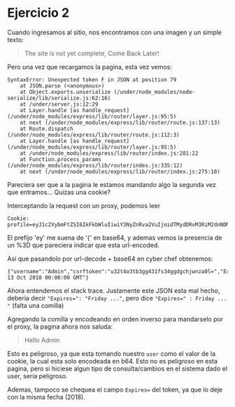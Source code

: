 # Ejercicio 2

Cuando ingresamos al sitio, nos encontramos con una imagen y un simple texto:
> The site is not yet complete, Come Back Later! 

Pero una vez que recargamos la pagina, esta vez vemos:
```
SyntaxError: Unexpected token F in JSON at position 79
    at JSON.parse (<anonymous>)
    at Object.exports.unserialize (/under/node_modules/node-serialize/lib/serialize.js:62:16)
    at /under/server.js:12:29
    at Layer.handle [as handle_request] (/under/node_modules/express/lib/router/layer.js:95:5)
    at next (/under/node_modules/express/lib/router/route.js:137:13)
    at Route.dispatch (/under/node_modules/express/lib/router/route.js:112:3)
    at Layer.handle [as handle_request] (/under/node_modules/express/lib/router/layer.js:95:5)
    at /under/node_modules/express/lib/router/index.js:281:22
    at Function.process_params (/under/node_modules/express/lib/router/index.js:335:12)
    at next (/under/node_modules/express/lib/router/index.js:275:10)
```

Pareciera ser que a la pagina le estamos mandando algo la segunda vez que entramos... Quizas una cookie?

Interceptando la request con un proxy, podemos leer
```
Cookie: profile=eyJ1c2VybmFtZSI6IkFkbWluIiwiY3NyZnRva2VuIjoidTMydDRvM3RiM2dnNDMxZnMzNGdnZGdjaGp3bnphMGw9IiwiRXhwaXJlcz0iOkZyaWRheSwgMTMgT2N0IDIwMTggMDA6MDA6MDAgR01UIn0%3D
```

El prefijo 'ey' me suena de '{' en base64, y ademas vemos la presencia de un %3D que pareciera indicar que esta url-encoded.

Asi que pasandolo por url-decode + base64 en cyber chef obtenemos:
```
{"username":"Admin","csrftoken":"u32t4o3tb3gg431fs34ggdgchjwnza0l=","Expires=":Friday, 13 Oct 2018 00:00:00 GMT"}
```

Ahora entendemos el stack trace. Justamente este JSON esta mal hecho, deberia decir `"Expires=": "Friday ..."`, pero dice `"Expires=" : Friday ... "` (falta una comilla)

Agregando la comilla y encodeando en orden inverso para mandarselo por el proxy, la pagina ahora nos saluda:
> Hello Admin

Esto es peligroso, ya que esta tomando nuestro `user` como el valor de la cookie, la cual esta solo encodeada en b64. Esto no es peligroso en esta pagina, pero si hiciese algun tipo de consulta/cambios en el sistema dado el user, seria peligroso.

Ademas, tampoco se chequea el campo `Expires=` del token, ya que lo deje con la misma fecha (2018).